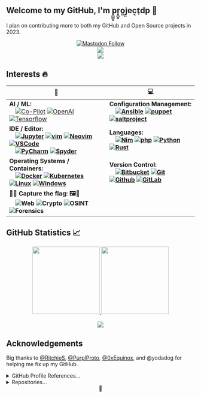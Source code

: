 ## Welcome to my GitHub, I'm p̻̻̥r̥̻̥o̻j̤͛ec͔t̞dp 👋

I plan on contributing more to both my GitHub and Open Source projects in 2023.

<p align="center">
<a rel="me" href="https://infosec.exchange/@projectdp"><img alt="Mastodon Follow" src="https://img.shields.io/mastodon/follow/000002038?domain=https%3A%2F%2Finfosec.exchange"></a></br>
<a href="https://twitter.com/projectdp"><img src="https://img.shields.io/badge/-@projectdp-%231DA1F2?style=flat&logo=twitter&logoColor=white"/></a></br>
<a href="https://stackoverflow.com/users/632887/p%cc%bb%cc%bb%cc%a5r%cc%a5%cc%bb%cc%a5o%cc%bbj%cd%9b%cc%a4ec%cd%94t%cc%9edp?tab=profile"><img src="https://img.shields.io/badge/projectdp-D16f37?style=flat&logo=Stackoverflow&logoColor=white"/></a>
</p>

## Interests 🔥
<div align="center">
  
|🤖|💻|
| --- | --- |
| <div align="left"><b>AI / ML:</b></br>&emsp;<a href="https://github.com/features/copilot/signup"><img src="https://img.shields.io/badge/-Co--Pilot-111?&logo=github" alt="Co-Pilot"></a> <a href="https://openai.com/blog/openai-codex/"><img src="https://img.shields.io/badge/-OpenAI-111?&logo=openai" alt="OpenAI"></a> <a href="https://www.tensorflow.org/"><img src="https://img.shields.io/badge/-TensorFlow-111?&logo=tensorflow" alt="Tensorflow"></a></div> | <div align="left"><b>Configuration Management:<b></br>&emsp;<a href="https://www.ansible.com/"><img src="https://img.shields.io/badge/-Ansible-111?&logo=ansible" alt="Ansible"></a> <a href="https://puppet.com/"><img src="https://img.shields.io/badge/-Puppet-111?&logo=Puppet" alt="puppet"></a> <a href="https://saltproject.io/"><img src="https://img.shields.io/badge/-Salt-111?&logo=saltproject" alt="saltproject"></a> |
| <div align="left"><b>IDE / Editor:<b></br>&emsp;<a href="https://jupyter.org/"><img src="https://img.shields.io/badge/-Jupyter-111?&logo=jupyter" alt="Jupyter"></a> <a href="https://www.vim.org/"><img src="https://img.shields.io/badge/-vim-111?&logo=vim" alt="vim"></a> <a href="https://neovim.io/"><img src="https://img.shields.io/badge/-Neovim-111?&logo=neovim" alt="Neovim"></a> <a href="https://code.visualstudio.com/"><img src="https://img.shields.io/badge/-VSCode-111?&logo=visualstudiocode" alt="VSCode"></a></br>&emsp;<a href="https://www.jetbrains.com/pycharm/"><img src="https://img.shields.io/badge/-PyCharm-111?&logo=pycharm" alt="PyCharm"></a> <a href="https://www.spyder-ide.org/"><img src="https://img.shields.io/badge/-Spyder-111?&logo=spyderide" alt="Spyder"></a> | <div align="left"><b>Languages:<b></br>&emsp;<a href="https://nim-lang.org/"><img src="https://img.shields.io/badge/-Nim-111?&logo=Nim" alt="Nim"></a> <a href="https://www.php.net/"><img src="https://img.shields.io/badge/-php-111?&logo=php" alt="php"></a> <a href="https://www.python.org/"><img src="https://img.shields.io/badge/-Python-111?&logo=Python" alt="Python"></a> <a href="https://www.rust-lang.org/"><img src="https://img.shields.io/badge/-Rust-111?&logo=Rust" alt="Rust"></a> |
| <div align="left"><b>Operating Systems / Containers:<b></br>&emsp;<a href="https://www.docker.com/"><img src="https://img.shields.io/badge/-Docker-111?&logo=Docker" alt="Docker"></a> <a href="https://kubernetes.io/"><img src="https://img.shields.io/badge/-Kubernetes-111?&logo=kubernetes" alt="Kubernetes"></a> <a href="https://www.linux.org/"><img src="https://img.shields.io/badge/-Linux-111?&logo=Linux" alt="Linux"></a> <a href="https://www.microsoft.com/en-us/windows"><img src="https://img.shields.io/badge/-Windows-111?&logo=windows" alt="Windows"></a> | <div align="left"><b>Version Control:<b></br>&emsp;<a href="https://bitbucket.org/product"><img src="https://img.shields.io/badge/-BitBucket-111?&logo=bitbucket" alt="Bitbucket"></a> <a href="https://git-scm.com/"><img src="https://img.shields.io/badge/-Git-111?&logo=git" alt="Git"></a> <a href="https://github.com/"><img src="https://img.shields.io/badge/-GitHub-111?&logo=github" alt="Github"></a> <a href="https://about.gitlab.com/"><img src="https://img.shields.io/badge/-GitLab-111?&logo=gitlab" alt="GitLab"></a> |
| <div align="left"><b>🚩🦶 Capture the flag: 🖼️🚩<b></br>&emsp;<img src="https://img.shields.io/badge/-%F0%9F%95%B8%20Web-333" alt="Web"> <img src="https://img.shields.io/badge/-%F0%9F%94%90%20Crypto-333" alt="Crypto"> <img src="https://img.shields.io/badge/%F0%9F%93%B0%20OSINT-333" alt="OSINT"> <img src="https://img.shields.io/badge/-%F0%9F%94%8D%20Forensics-333" alt="Forensics"> |
</div>

 ## GitHub Statistics 📈

<div align="center">
  
<a href="https://github.com/anuraghazra/github-readme-stats">
  <img height="180em" src="https://github-readme-stats.vercel.app/api?username=projectdp&theme=react&show_icons=true&border_radius=25&hide=issues&custom_title=GitHub%20Statistics" />
  <img height="180em" src="https://github-readme-stats.vercel.app/api/top-langs/?username=projectdp&theme=react&border_radius=25&hide=issues&langs_count=4&custom_title=Top%20Languages" />
  </br>
</a>
</br>

<a href="https://github.com/projectdp">
    <img src="https://komarev.com/ghpvc/?username=projectdp&color=blue"/>
</a>
</div>

## Acknowledgements
Big thanks to <a href="https://github.com/RitchieS">@RitchieS</a>, <a href="https://github.com/PurplProto">@PurplProto</a>, <a href="https://github.com/0xEquinox">@0xEquinox</a>, and @yodadog for helping me fix up my GitHub.

<details><summary>GitHub Profile References...</summary>
<ol>
<li><a href="https://github.com/0xEquinox">@0xEquinox</a></li>
<li><a href="https://github.com/FOrDunn">@FOrDunn</a></li>
<li><a href="https://github.com/Garoze">@Garoze</a></li>
<li><a href="https://github.com/GuillaumeFalourd">@GuillaumeFalourd</a></li>
<li><a href="https://github.com/HuskyHacks">@HuskyHacks</a></li>
<li><a href="https://github.com/K1B0R">@K1B0R</a></li>
<li><a href="https://github.com/RitchieS">@RitchieS</a></li>
<li><a href="https://github.com/brettcannon">@brettcannon</a></li>
<li><a href="https://github.com/jsifuentes">@jsifuentes</a></li>
<li><a href="https://github.com/kleiton0x00">@kleiton0x00</a></li>
<li><a href="https://github.com/mubix">@mubix</a></li>
<li><a href="https://github.com/purplProto">@purplProto</a></li>
<li><a href="https://github.com/remonsec">@remonsec</a></li>
</ol>
  </details>

<details><summary>Repositories...</summary>
<ol>
<li><a href="https://github.com/anuraghazra/github-readme-stats">github-readme-stats</a></li>
<li><a href="https://github.com/Ileriayo/markdown-badges">markdown-badges</a></li>
<li><a href="https://github.com/Ashutosh00710/github-readme-activity-graph">github-readme-activity-graph</a></li>
<li><a href="https://github.com/antonkomarev/github-profile-views-counter">github-profile-views-counter</a></li>
</ol>
</details>
  
<div align="center">
🦶
</div>

<!--
Profile references:
https://github.com/RitchieS
https://github.com/purplProto
https://github.com/0xEquinox
https://github.com/HuskyHacks
https://github.com/kleiton0x00
https://github.com/jsifuentes
https://github.com/remonsec
https://github.com/brettcannon
https://github.com/mubix
https://github.com/K1B0R
https://github.com/GuillaumeFalourd
https://github.com/Garoze
https://github.com/FOrDunn

Repos utilized for this page:
https://github.com/anuraghazra/github-readme-stats
https://github.com/Ileriayo/markdown-badges
https://github.com/Ashutosh00710/github-readme-activity-graph
https://github.com/antonkomarev/github-profile-views-counter
-->

